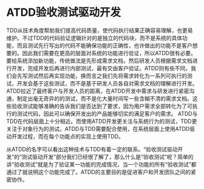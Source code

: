 # ATDD验收测试驱动开发

TDD从技术角度帮助我们提高代码质量，使代码执行结果正确容易理解，也更易维护。不过TDD的代码验证逻辑针对的是独立的代码块，而不是系统的具体功能，而且测试先行写出的代码不能确保功能的正确性，也许做出的功能不是客户想要的。因此我们需要在更高的层面对系统的功能进行验证，所以ATDD很有必要。要给系统添加新功能，传统做法是先形成需求文档，然后研发人员根据需求文档进行开发，完成开发后再进行内部测试，最有交由客户验证。ATDD则有些不同，我们会先写测试然后再实现功能，换而言之我们先将需求转化为一系列可执行的测试，开发会基于这些测试，而不是基于研发人员各自对需求文档的理解进行开发。
ATDD拉近了最终客户与开发人员的距离，在ATDD开发中需求与研发进行紧密沟通，制定出毫无奇异的的测试，而不是化大量时间写一些含糊不清的需求文档。这些验收测试能够准确的告诉我们是否达到了要求，因为用户需求全部转化为了可执行的测试代码，因此可以确保开发出的产品能够切实的满足客户的需求。
ATDD与TDD在代码层面上十分相近。而使用ATDD开发更关注与系统行为的测试，TDD更关注于对象行为的测试。ATDD与TDD需要配合使用，在系统层面上使用ATDD驱动开发过程，而在每个功能点的实现上使用TDD。

从ATDD的名字可以看出这种技术与TDD有着一定的联系。“验收测试驱动开发”的“测试驱动开发”部分我们已经很了解了，那么什么是“验收测试”呢？简单的讲“验收测试”就是为了验证某一功能的完成情况，当一个功能的所有“验收测试”都通过了就说明这个功能完成了。ATDD的主要目的是促进客户和开发团队之间的紧密协作。